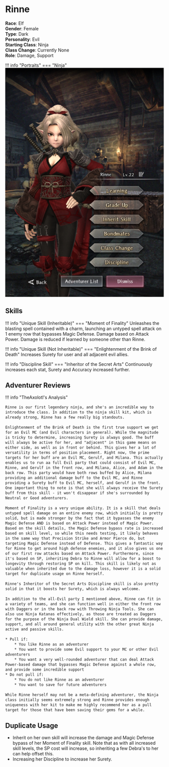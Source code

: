 # Rinne

**Race**: Elf  
**Gender**: Female  
**Type**: Dark  
**Personality**: Evil  
**Starting Class**: Ninja  
**Class Change**: Currently None  
**Role**: Damage, Support

!!! info "Portraits"
    === "Ninja"
        ![](../img/rinne-ninja.png)


## Skills

!!! info "Unique Skill (Inheritable)"
    === "Moment of Finality"
        Unleashes the blasting spell contained with a charm, launching an untyped spell attack on 1 enemy row that bypasses Magic Defense. Damage based on Attack Power. Damage is reduced if learned by someone other than Rinne.

!!! info "Unique Skill (Not Inheritable)"
    === "Enlightenment of the Brink of Death"
        Increases Surety for user and all adjacent evil allies.

!!! info "Discipline Skill"
    === "Inheritor of the Secret Arts"
        Continuously increases each stat, Surety and Accuracy increased further.

## Adventurer Reviews

!!! info "TheAxolotl's Analysis"

    Rinne is our first legendary ninja, and she's an incredible way to introduce the class. In addition to the ninja skill kit, which is already strong, Rinne has a few really big standouts.

    Enlightenment of the Brink of Death is the first true support we get for an Evil MC (and Evil characters in general). While the magnitude is tricky to determine, increasing Surety is always good. The buff will always be active for her, and "adjacent" in this game means on either side, as well as in front or behind. This gives her a lot of versatility in terms of position placement. Right now, the prime targets for her buff are an Evil MC, Gerulf, and Milana. This actually enables us to run aa full Evil party that could consist of Evil MC, Rinne, and Gerulf in the front row, and Milana, Alice, and Adam in the back row. This party would have both rows buffed by Alice, Milana providing an additional damage buff to the Evil MC, and Rinne providing a Surety buff to Evil MC, herself, and Gerulf in the front. One important thing to note is that she will always receive the Surety buff from this skill - it won't disappear if she's surrounded by Neutral or Good adventurers.

    Moment of Finality is a very unique ability. It is a skill that deals untyped spell damage on an entire enemy row, which initially is pretty solid, but is made stronger by the fact that it bypasses the enemy Magic Defense AND is based on Attack Power instead of Magic Power. Based on the skill details, the Magic Defense bypass rate is increased based on skill level, so while this needs testing, it likely behaves in the same way that Precision Strike and Armor Pierce do, but targeting Magic Defense instead of Defense. This gives a fantastic way for Rinne to get around high defense enemies, and it also gives us one of our first row attacks based on Attack Power. Furthermore, since it's based on SP, inheriting Debra to Rinne will allow for a boost to longevity through restoring SP on kill. This skill is likely not as valuable when inherited due to the damage loss, however it is a solid target for duplicate usage on Rinne herself.

    Rinne's Inheritor of the Secret Arts Discipline skill is also pretty solid in that it boosts her Surety, which is always welcome.

    In addition to the all-Evil party I mentioned above, Rinne can fit in a variety of teams, and she can function well in either the front row with Daggers or in the back row with Throwing Ninja Tools. She can also use Ninja Katanas effectively, as those are treated as Daggers for the purpose of the Ninja Dual Wield skill. She can provide damage, support, and all around general utility with the other great Ninja active and passive skills.

    * Pull if:
        * You like Rinne as an adventurer
        * You want to provide some Evil support to your MC or other Evil adventurers
        * You want a very well-rounded adventurer that can deal Attack Power-based damage that bypasses Magic Defense against a whole row, and provide some incredible support
    * Do not pull if:
        * You do not like Rinne as an adventurer
        * You want to save for future adventurers

    While Rinne herself may not be a meta-defining adventurer, the Ninja class initially seems extremely strong and Rinne provides enough uniqueness with her kit to make me highly recommend her as a pull target for those that have been saving their gems for a while.
    
## Duplicate Usage

* Inherit on her own skill will increase the damage and Magic Defense bypass of her Moment of Finality skill. Note that as with all increased skill levels, the SP cost will increase, so inheriting a few Debra's to her can help offset this.
* Increasing her Discipline to increase her Surety.